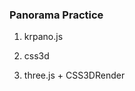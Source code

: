 ### Panorama Practice 

1. krpano.js

2. css3d

3. three.js + CSS3DRender

<!-- ### Demo： -->
<!-- https://allanguys.github.io/panorama/ -->
